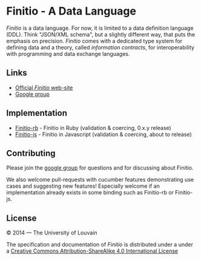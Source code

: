 # Finitio - A Data Language

*Finitio* is a data language. For now, it is limited to a data definition
language (DDL). Think "JSON/XML schema", but a slightly different way, that
puts the emphasis on precision. *Finitio* comes with a dedicated type system for defining data and a theory, called *information contracts*, for interoperability with programming and data exchange languages.

## Links

* [Official *Finitio* web-site](http://www.finitio.io)
* [Google group](https://groups.google.com/d/forum/finitio)

## Implementation

* [Finitio-rb](https://github.com/blambeau/finitio-rb) - Finitio in Ruby (validation & coercing, 0.x.y release)
* [Finitio-js](https://github.com/llambeau/finitio.js) - Finitio in Javascript (validation & coercing, about to release)

## Contributing

Please join the [google
group](https://groups.google.com/forum/#!forum/q-data-lang) for questions and
for discussing about Finitio.

We also welcome pull-requests with cucumber features demonstrating use cases
and suggesting new features! Especially welcome if an implementation already
exists in some binding such as Finitio-rb or Finitio-js.

## License

&copy; 2014 &mdash; The University of Louvain

The specification and documentation of *Finitio* is distributed under a under a <a
rel="license" href="http://creativecommons.org/licenses/by-sa/4.0/">Creative
Commons Attribution-ShareAlike 4.0 International License</a>
